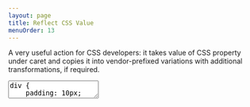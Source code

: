 ```yaml
---
layout: page
title: Reflect CSS Value
menuOrder: 13
---
```

A very useful action for CSS developers: it takes value of CSS property under caret and copies it into vendor-prefixed variations with additional transformations, if required.
<textarea class="movie-def">
div {
	padding: 10px;
	
	-webkit-transform: rotate(|45deg);
	-moz-transform: rotate(45deg);
	-ms-transform: rotate(45deg);
	-o-transform: rotate(45deg);
	transform: rotate(45deg);

	opacity: 0.6;
	filter: alpha(opacity=60);
}
@@@
tooltip: Modify value of CSS property
wait: 500
run: {command: 'delCharRight', times: 2}
wait: 500
type: 50
wait: 1000
tooltip: {text: 'Run “Reflect CSS Value” action to copy current value to all its vendor-prefixed variants', wait: 6000}
run: emmet.reflect_css_value ::: “Reflect CSS Value” (Cmd-B)
wait: 1000
moveTo: 9:16
wait: 1000
run: delCharLeft
type: 7
wait: 500
tooltip: {text: 'Note that action knows some browser-specific differences', pos: '10:26'}
wait: 500
run: emmet.reflect_css_value
@@@
mode: text/css
</textarea>